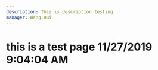 ```yaml
---
description: This is description testing
manager: Wang.Hui
---
```

# this is a test page 11/27/2019 9:04:04 AM